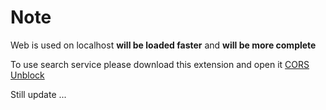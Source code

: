 # Note
Web is used on localhost <b>will be loaded faster</b> and <b>will be more complete</b>

To use search service please download this extension and open it [CORS Unblock](https://chrome.google.com/webstore/detail/cors-unblock/lfhmikememgdcahcdlaciloancbhjino)

Still update ...

